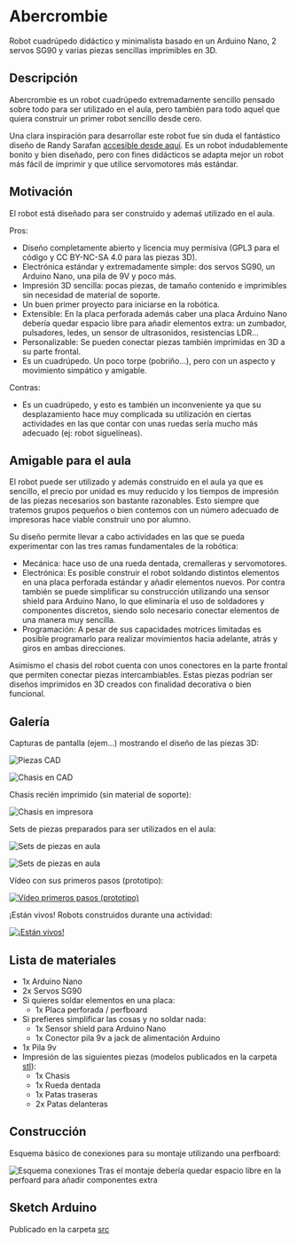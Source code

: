 # Abercrombie

Robot cuadrúpedo didáctico y minimalista basado en un Arduino Nano, 2 servos SG90 y varias piezas sencillas imprimibles en 3D.

## Descripción

Abercrombie es un robot cuadrúpedo extremadamente sencillo pensado sobre todo para ser utilizado en el aula, pero también para todo aquel que quiera construir un primer robot sencillo desde cero.

Una clara inspiración para desarrollar este robot fue sin duda el fantástico diseño de Randy Sarafan [accesible desde aquí](https://www.instructables.com/id/3D-Printed-Robot/). Es un robot indudablemente bonito y bien diseñado, pero con fines didácticos se adapta mejor un robot más fácil de imprimir y que utilice servomotores más estándar.

## Motivación

El robot está diseñado para ser construido y ademaś utilizado en el aula.

Pros:

* Diseño completamente abierto y licencia muy permisiva (GPL3 para el código y CC BY-NC-SA 4.0 para las piezas 3D).
* Electrónica estándar y extremadamente simple: dos servos SG90, un Arduino Nano, una pila de 9V y poco más.
* Impresión 3D sencilla: pocas piezas, de tamaño contenido e imprimibles sin necesidad de material de soporte.
* Un buen primer proyecto para iniciarse en la robótica.
* Extensible: En la placa perforada además caber una placa Arduino Nano debería quedar espacio libre para añadir elementos extra: un zumbador, pulsadores, ledes, un sensor de ultrasonidos, resistencias LDR...
* Personalizable: Se pueden conectar piezas también imprimidas en 3D a su parte frontal.
* Es un cuadrúpedo. Un poco torpe (pobriño...), pero con un aspecto y movimiento simpático y amigable.

Contras:

* Es un cuadrúpedo, y esto es también un inconveniente ya que su desplazamiento hace muy complicada su utilización en ciertas actividades en las que contar con unas ruedas sería mucho más adecuado (ej: robot siguelíneas).

## Amigable para el aula

El robot puede ser utilizado y además construido en el aula ya que es sencillo, el precio por unidad es muy reducido y los tiempos de impresión de las piezas necesarios son bastante razonables. Esto siempre que tratemos grupos pequeños o bien contemos con un número adecuado de impresoras hace viable construir uno por alumno.

Su diseño permite llevar a cabo actividades en las que se pueda experimentar con las tres ramas fundamentales de la robótica:
* Mecánica: hace uso de una rueda dentada, cremalleras y servomotores.
* Electrónica: Es posible construir el robot soldando distintos elementos en una placa perforada estándar y añadir elementos nuevos. Por contra también se puede simplificar su construcción utilizando una sensor shield para Arduino Nano, lo que eliminaría el uso de soldadores y componentes discretos, siendo solo necesario conectar elementos de una manera muy sencilla.
* Programación: A pesar de sus capacidades motrices limitadas es posible programarlo para realizar movimientos hacia adelante, atrás y giros en ambas direcciones.

Asimismo el chasis del robot cuenta con unos conectores en la parte frontal que permiten conectar piezas intercambiables. Estas piezas podrían ser diseños imprimidos en 3D creados con finalidad decorativa o bien funcional.

## Galería

Capturas de pantalla (ejem...) mostrando el diseño de las piezas 3D:

![Piezas CAD](imagenes/cad_piezas_web.jpg)

![Chasis en CAD](imagenes/cad_chasis_web.jpg)

Chasis recién imprimido (sin material de soporte):

![Chasis en impresora](imagenes/chasis_en_impresora.jpg)

Sets de piezas preparados para ser utilizados en el aula:

![Sets de piezas en aula](imagenes/sets_piezas_1_web.jpg)

![Sets de piezas en aula](imagenes/sets_piezas_2_web.jpg)

Vídeo con sus primeros pasos (prototipo):

[![Vídeo primeros pasos (prototipo)](https://img.youtube.com/vi/WuDx59RuUR0/0.jpg)](https://www.youtube.com/watch?v=WuDx59RuUR0)

¡Están vivos! Robots construidos durante una actividad:

[![¡Están vivos!](https://img.youtube.com/vi/RpZjiBUb5sI/0.jpg)](https://www.youtube.com/watch?v=RpZjiBUb5sI)

## Lista de materiales

* 1x Arduino Nano
* 2x Servos SG90
* Si quieres soldar elementos en una placa:
    * 1x Placa perforada / perfboard
* Si prefieres simplificar las cosas y no soldar nada:
    * 1x Sensor shield para Arduino Nano
    * 1x Conector pila 9v a jack de alimentación Arduino
* 1x Pila 9v
* Impresión de las siguientes piezas (modelos publicados en la carpeta [stl](./stl)):
    * 1x Chasis
    * 1x Rueda dentada
    * 1x Patas traseras
    * 2x Patas delanteras

## Construcción

Esquema básico de conexiones para su montaje utilizando una perfboard:

![Esquema conexiones](imagenes/esquema_perfboard.png)
Tras el montaje debería quedar espacio libre en la perfoard para añadir componentes extra


## Sketch Arduino

Publicado en la carpeta [src](./src)
